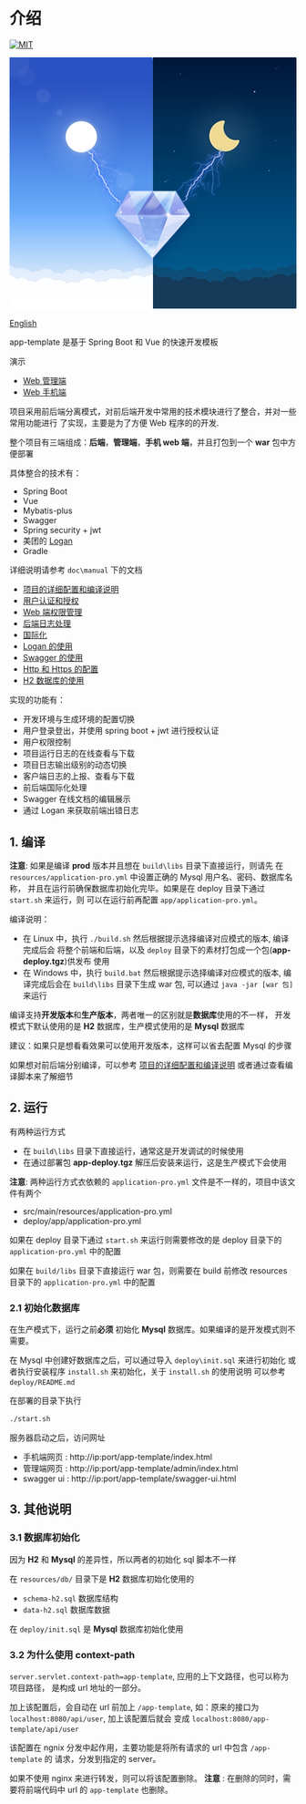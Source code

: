 # 介绍

[![MIT](https://img.shields.io/dub/l/vibe-d.svg?style=flat-square)](http://opensource.org/licenses/MIT)

![海报](./poster.jpg)

[English](./README.en.md)

app-template 是基于 Spring Boot 和 Vue 的快速开发模板

演示

* [Web 管理端](http://47.105.79.88:8090/app-template/admin/index.html)
* [Web 手机端](http://47.105.79.88:8090/app-template/index.html)

项目采用前后端分离模式，对前后端开发中常用的技术模块进行了整合，并对一些常用功能进行
了实现，主要是为了方便 Web 程序的的开发.

整个项目有三端组成：**后端**，**管理端**，**手机 web 端**，并且打包到一个 **war** 包中方便部署

具体整合的技术有：

* Spring Boot
* Vue
* Mybatis-plus
* Swagger
* Spring security + jwt
* 美团的 [Logan](https://github.com/Meituan-Dianping/Logan)
* Gradle

详细说明请参考 `doc\manual` 下的文档

* [项目的详细配置和编译说明](./doc/manual/项目配置.md)
* [用户认证和授权](./doc/manual/用户认证和授权(用户名和密码).md)
* [Web 端权限管理](./doc/manual/权限管理.md)
* [后端日志处理](./doc/manual/日志.md)
* [国际化](./doc/manual/国际化.md)
* [Logan 的使用](./doc/manual/logan.md)
* [Swagger 的使用](./doc/manual/swagger.md)
* [Http 和 Https 的配置](./doc/manual/http和https.md)
* [H2 数据库的使用](./doc/manual/h2数据库.md)

实现的功能有：

* 开发环境与生成环境的配置切换
* 用户登录登出，并使用 spring boot + jwt 进行授权认证
* 用户权限控制
* 项目运行日志的在线查看与下载
* 项目日志输出级别的动态切换
* 客户端日志的上报、查看与下载
* 前后端国际化处理
* Swagger 在线文档的编辑展示
* 通过 Logan 来获取前端出错日志

## 1. 编译

**注意**: 如果是编译 **prod** 版本并且想在 `build\libs` 目录下直接运行，则请先
在 `resources/application-pro.yml` 中设置正确的 Mysql 用户名、密码、数据库名称，
并且在运行前确保数据库初始化完毕。如果是在 deploy 目录下通过 `start.sh` 来运行，则
可以在运行前再配置 `app/application-pro.yml`。

编译说明：

* 在 Linux 中，执行 `./build.sh` 然后根据提示选择编译对应模式的版本, 编译完成后会
将整个前端和后端，以及 `deploy` 目录下的素材打包成一个包(**app-deploy.tgz**)供发布
使用
* 在 Windows 中，执行 `build.bat` 然后根据提示选择编译对应模式的版本, 编译完成后会在
`build\libs` 目录下生成 war 包, 可以通过 `java -jar [war 包]` 来运行

编译支持**开发版本**和**生产版本**，两者唯一的区别就是**数据库**使用的不一样，
开发模式下默认使用的是 **H2** 数据库，生产模式使用的是 **Mysql** 数据库

建议：如果只是想看看效果可以使用开发版本，这样可以省去配置 Mysql 的步骤

如果想对前后端分别编译，可以参考 [项目的详细配置和编译说明](./doc/manual/项目配置.md)
或者通过查看编译脚本来了解细节

## 2. 运行

有两种运行方式

* 在 `build\libs` 目录下直接运行，通常这是开发调试的时候使用
* 在通过部署包 **app-deploy.tgz** 解压后安装来运行，这是生产模式下会使用

**注意**: 两种运行方式衣依赖的 `application-pro.yml` 文件是不一样的，项目中该文件有两个

* src/main/resources/application-pro.yml
* deploy/app/application-pro.yml

如果在 deploy 目录下通过 `start.sh` 来运行则需要修改的是 deploy 目录下的
`application-pro.yml` 中的配置

如果在 `build/libs` 目录下直接运行 war 包，则需要在 build 前修改 resources 目录下的
`application-pro.yml` 中的配置

### 2.1 初始化数据库

在生产模式下，运行之前**必须** 初始化 **Mysql** 数据库。如果编译的是开发模式则不需要。

在 Mysql 中创建好数据库之后，可以通过导入 `deploy\init.sql` 来进行初始化
或者执行安装程序 `install.sh` 来初始化，关于 `install.sh` 的使用说明
可以参考 `deploy/README.md`

在部署的目录下执行

```sh
./start.sh
```

服务器启动之后，访问网址

* 手机端网页 : http://ip:port/app-template/index.html
* 管理端网页 : http://ip:port/app-template/admin/index.html
* swagger ui : http://ip:port/app-template/swagger-ui.html

## 3. 其他说明

### 3.1 数据库初始化

因为 **H2** 和 **Mysql** 的差异性，所以两者的初始化 sql 脚本不一样

在 `resources/db/` 目录下是 **H2** 数据库初始化使用的

* `schema-h2.sql` 数据库结构
* `data-h2.sql` 数据库数据

在 `deploy/init.sql` 是 **Mysql** 数据库初始化使用

### 3.2 为什么使用 context-path

`server.servlet.context-path=app-template`, 应用的上下文路径，也可以称为项目路径，
是构成 url 地址的一部分。

加上该配置后，会自动在 url 前加上 `/app-template`, 如：原来的接口为
 `localhost:8080/api/user`, 加上该配置后就会
 变成 `localhost:8080/app-template/api/user`

该配置在 ngnix 分发中起作用，主要功能是将所有请求的 url 中包含 `/app-template` 的
请求，分发到指定的 server。

如果不使用 nginx 来进行转发，则可以将该配置删除。
**注意** : 在删除的同时，需要将前端代码中 url 的 `app-template` 也删除。
